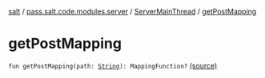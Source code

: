 [salt](../../index.md) / [pass.salt.code.modules.server](../index.md) / [ServerMainThread](index.md) / [getPostMapping](./get-post-mapping.md)

# getPostMapping

`fun getPostMapping(path: `[`String`](https://kotlinlang.org/api/latest/jvm/stdlib/kotlin/-string/index.html)`): MappingFunction?` [(source)](https://github.com/kurbaniec-tgm/salt/tree/master/code/modules/server/ServerMainThread.kt#L61)